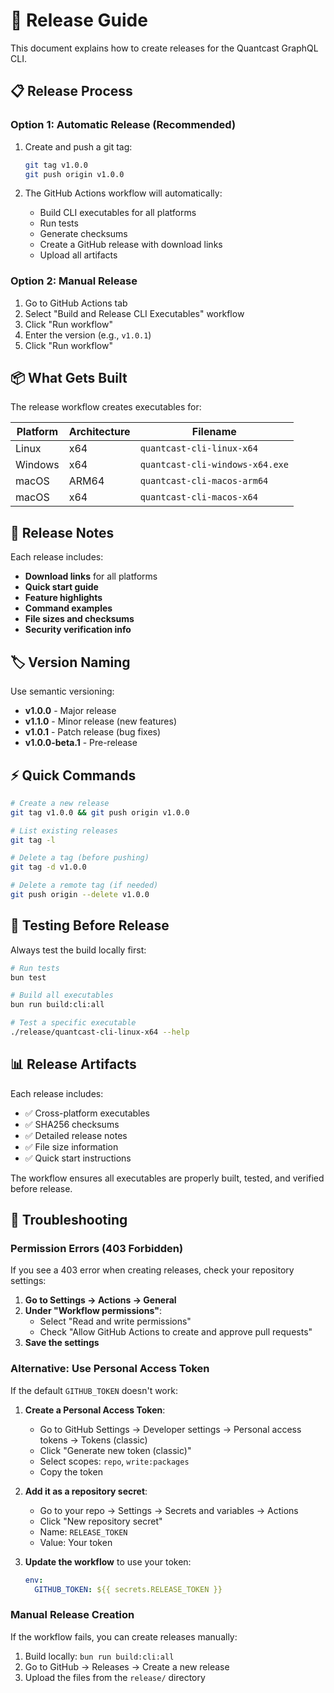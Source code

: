 # 🚀 Release Guide

This document explains how to create releases for the Quantcast GraphQL CLI.

## 📋 Release Process

### Option 1: Automatic Release (Recommended)
1. Create and push a git tag:
   ```bash
   git tag v1.0.0
   git push origin v1.0.0
   ```

2. The GitHub Actions workflow will automatically:
   - Build CLI executables for all platforms
   - Run tests
   - Generate checksums
   - Create a GitHub release with download links
   - Upload all artifacts

### Option 2: Manual Release
1. Go to GitHub Actions tab
2. Select "Build and Release CLI Executables" workflow  
3. Click "Run workflow"
4. Enter the version (e.g., `v1.0.1`)
5. Click "Run workflow"

## 📦 What Gets Built

The release workflow creates executables for:

| Platform | Architecture | Filename |
|----------|-------------|----------|
| Linux | x64 | `quantcast-cli-linux-x64` |
| Windows | x64 | `quantcast-cli-windows-x64.exe` |  
| macOS | ARM64 | `quantcast-cli-macos-arm64` |
| macOS | x64 | `quantcast-cli-macos-x64` |

## 📄 Release Notes

Each release includes:
- **Download links** for all platforms
- **Quick start guide** 
- **Feature highlights**
- **Command examples**
- **File sizes and checksums**
- **Security verification info**

## 🏷️ Version Naming

Use semantic versioning:
- **v1.0.0** - Major release
- **v1.1.0** - Minor release (new features)
- **v1.0.1** - Patch release (bug fixes)
- **v1.0.0-beta.1** - Pre-release

## ⚡ Quick Commands

```bash
# Create a new release
git tag v1.0.0 && git push origin v1.0.0

# List existing releases
git tag -l

# Delete a tag (before pushing)
git tag -d v1.0.0

# Delete a remote tag (if needed)
git push origin --delete v1.0.0
```

## 🔧 Testing Before Release

Always test the build locally first:

```bash
# Run tests
bun test

# Build all executables
bun run build:cli:all

# Test a specific executable
./release/quantcast-cli-linux-x64 --help
```

## 📊 Release Artifacts

Each release includes:
- ✅ Cross-platform executables
- ✅ SHA256 checksums
- ✅ Detailed release notes
- ✅ File size information
- ✅ Quick start instructions

The workflow ensures all executables are properly built, tested, and verified before release.

## 🔧 Troubleshooting

### Permission Errors (403 Forbidden)

If you see a 403 error when creating releases, check your repository settings:

1. **Go to Settings → Actions → General**
2. **Under "Workflow permissions"**:
   - Select "Read and write permissions"
   - Check "Allow GitHub Actions to create and approve pull requests"
3. **Save the settings**

### Alternative: Use Personal Access Token

If the default `GITHUB_TOKEN` doesn't work:

1. **Create a Personal Access Token**:
   - Go to GitHub Settings → Developer settings → Personal access tokens → Tokens (classic)
   - Click "Generate new token (classic)"
   - Select scopes: `repo`, `write:packages`
   - Copy the token

2. **Add it as a repository secret**:
   - Go to your repo → Settings → Secrets and variables → Actions  
   - Click "New repository secret"
   - Name: `RELEASE_TOKEN`
   - Value: Your token

3. **Update the workflow** to use your token:
   ```yaml
   env:
     GITHUB_TOKEN: ${{ secrets.RELEASE_TOKEN }}
   ```

### Manual Release Creation

If the workflow fails, you can create releases manually:
1. Build locally: `bun run build:cli:all`
2. Go to GitHub → Releases → Create a new release
3. Upload the files from the `release/` directory